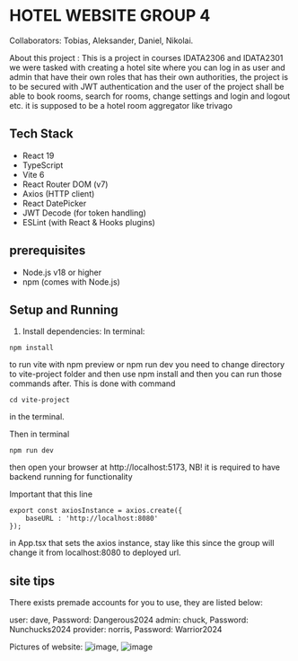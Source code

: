 # HOTEL WEBSITE GROUP 4 
Collaborators: Tobias, Aleksander, Daniel, Nikolai.

About this project : This is a project in courses IDATA2306 and IDATA2301 
we were tasked with creating a hotel site where you can log in as user and admin that have their own roles that has their own 
authorities, the project is to be secured with JWT authentication and the user of the project shall be able to book rooms,
search for rooms, change settings and login and logout etc. it is supposed to be a hotel room aggregator like trivago


## Tech Stack
- React 19
- TypeScript
- Vite 6
- React Router DOM (v7)
- Axios (HTTP client)
- React DatePicker
- JWT Decode (for token handling)
- ESLint (with React & Hooks plugins)

## prerequisites
- Node.js v18 or higher
- npm (comes with Node.js)

## Setup and Running

1. Install dependencies:
In terminal:
```
npm install
```
to run vite with npm preview or npm run dev you need to change directory to vite-project folder and then use npm install and then you can run those commands after.
This is done with command 
```
cd vite-project
```
in the terminal.

Then in terminal
```
npm run dev
```
then open your browser at http://localhost:5173, NB! it is required to have backend running for functionality

Important that this line 
```
export const axiosInstance = axios.create({
    baseURL : 'http://localhost:8080'
});
```
in App.tsx that sets the axios instance, stay like this since the group will change it from localhost:8080 to deployed url.

## site tips
There exists premade accounts for you to use, they are listed below:
 
user: dave, Password: Dangerous2024
admin: chuck, Password: Nunchucks2024
provider: norris, Password: Warrior2024


Pictures of website:
![image](https://github.com/user-attachments/assets/e8e7d352-ea6d-440d-bb33-9cdae2392e00),
![image](https://github.com/user-attachments/assets/62867bf2-8aa1-442e-aa9e-33fc36a57485)







